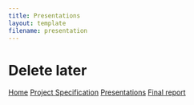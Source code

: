 ```yaml
---
title: Presentations
layout: template
filename: presentation
--- 
```

# Delete later
[Home](index.md)
[Project Specification](projectspecification.md)
[Presentations](presentation.md)
[Final report](finalreport.md)